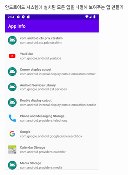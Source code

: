 안드로이드 시스템에 설치된 모든 앱을 나열해 보여주는 앱 만들기

<img src="../images/screen_capture.PNG" width="300" height="500">
